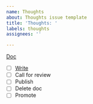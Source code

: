 ```yaml
---
name: Thoughts
about: Thoughts issue template
title: 'Thoughts: '
labels: thoughts
assignees: ''

---
```


[Doc]()

- [ ] [Write]([template](https://docs.google.com/document/d/1VVYvkM-yoYEdxh4eONUY2bxaf0Q4XJJUI2PkyDFaBGc/edit?usp=sharing))
- [ ] Call for review
- [ ] Publish
- [ ] Delete doc
- [ ] Promote
